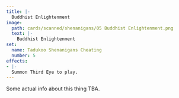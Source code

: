 ```yaml
---
title: |-
  Buddhist Enlightenment
image: 
  path: cards/scanned/shenanigans/05 Buddhist Enlightenment.png
  text: |-
    Buddhist Enlightenment
set:
  name: Tadukoo Shenanigans Cheating
  number: 5
effects: 
- |-
  Summon Third Eye to play.
---
```

Some actual info about this thing TBA.
